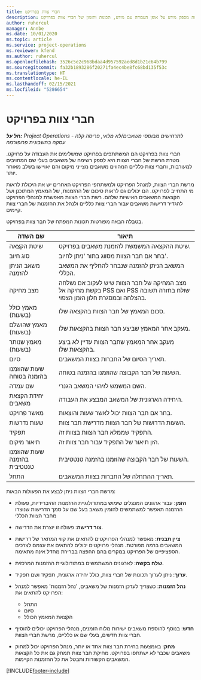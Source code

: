 ```yaml
---
title: חברי צוות בפרויקט
description: נושא זה מספק מידע על אופן העבודה עם מידע, תכונות ותזמון של חברי צוות בפרויקט.
author: ruhercul
manager: Annbe
ms.date: 10/01/2020
ms.topic: article
ms.service: project-operations
ms.reviewer: kfend
ms.author: ruhercul
ms.openlocfilehash: 3526c5e2c968bdaa4d957592aed8d1b21c64b799
ms.sourcegitcommit: fa32b1893286f20271fa4ec4be8fc68bd135f53c
ms.translationtype: HT
ms.contentlocale: he-IL
ms.lasthandoff: 02/15/2021
ms.locfileid: "5286654"
---
```

# <a name="project-team-members"></a>חברי צוות בפרויקט

_**חל על:** Project Operations לתרחישים מבוססי משאבים/לא מלאי, פריסה קלה - עסקה בחשבונית פרופורמה_

חברי צוות בפרויקט הם המשתתפים בפרויקט שמשלימים את העבודה על פרויקט. מטרת הרשת של חברי הצוות היא לספק רשימה של משאבים בעלי שם המחויבים למעורבות, וחברי צוות כלליים המהווים משאבים מצייני מיקום והם יאויישו בשלב מאוחר יותר.

מרשת חברי הצוות, למנהל הפרויקט ולמשתתפי הפרויקט האחרים יש את היכולת לראות מי התחייב לפרויקט. הם יכולים גם לראות סיכום של ההזמנות, של המאמץ המתוכנן ושל הקצאות המשאבים האישיות שלהם. רשת חברי הצוות מאפשרת למנהלי הפרויקט להגדיר דרישות משאבים עבור חברי צוות כלליים ולנהל את ההזמנות של חברי צוות קיימים.

בטבלה הבאה מפורטות תכונות המפתח של חבר צוות בפרויקט.

| שם השדה          | תיאור                                                                                                                                                                  |
|--------------------------|-----------------------------------------------------------------------------------------------------------------------------------------------------------------------------------|
| שיטת הקצאה        | שיטת ההקצאה המשמשת להזמנת משאבים בפרויקט.                                                                         |
| סוג חיוב             | בחר אם חבר הצוות מסווג בתור 'ניתן לחיוב'.                                                                                                                                       |
| משאב הניתן להזמנה        | המשאב הניתן להזמנה שנבחר להחליף את המשאב הכללי.                                                                                                                   |
| מצב מחיקה            | מצב המחיקה של חבר הצוות שיש לעקוב אם נשלחה בקשת מחיקה אל PSS ואם PSS שולח בחזרה תשובה בהצלחה ובמסגרת חלון הזמן הצפוי. |
| מאמץ כולל (בשעות)     | סכום המאמץ של חבר הצוות בהקצאה שלו.                                                                                                                         |
| מאמץ שהושלם (בשעות) | מעקב אחר המאמץ שביצע חבר הצוות בהקצאות שלו.                                                                                           |
| מאמץ שנותר (בשעות) | מעקב אחר המאמץ שחבר הצוות עדיין לא ביצע בהקצאות שלו.                                                                                    |
| סיום                   | תאריך הסיום של החברות בצוות המשאבים.                                                                                                                                            |
| שעות שהוזמנו בהזמנה בטוחה‬        | השעות של חבר הקבוצה שהוזמנו בהזמנה בטוחה.                                                                                                                                                                |
| שם עמדה            | השם המשמש לזיהוי המשאב הגנרי.                                                                                                                                   |
| יחידת הקצאת משאבים          | היחידה הארגונית של המשאב המבצע את העבודה.                                                                                                                      |
| מאשר פרויקט         | בחר אם חבר הצוות יכול לאשר שעות והוצאות.                                                                                                                     |
| שעות נדרשות           | השעות הדרושות של חבר הצוות מדרישת חבר צוות.                                                                                                                       |
| תפקיד                     | התפקיד שממלא חבר הצוות בצוות זה.                                                                                                                                |
| תיאור מיקום     | הזן תיאור של התפקיד עבור חבר צוות זה.                                                                                                                             |
| שעות שהוזמנו בהזמנה טנטטיבית‬        | השעות של חבר הקבוצה שהוזמנו בהזמנה טנטטיבית.                                                                                                                                                                 |
| התחל                    | תאריך ההתחלה של החברות בצוות המשאבים.                                                                                                                                          |

מרשת חברי הצוות ניתן לבצע את הפעולות הבאות:

- **הזמן**: עבור ארגונים המנצלים שימוש במתודולוגיית ההזמנות ההיברידיות, פעולת ההזמנה תאפשר למשתמשים להזמין משאב בעל שם על סמך הדרישות שנוצרו מחבר הצוות הכללי
- **צור דרישה**: פעולה זו יוצרת את הדרישה.
- **ציין תבנית**: מאפשר למנהלי הפרויקטים להתאים את קווי המתאר של דרישות המשאבים ברמה מפורטת. מנהלי פרויקטים יכולים להתאים את עצמם לצרכים הספציפיים של הפרויקט במקרים בהם ההפצה בברירת מחדל אינה מתאימה.
- **שלח בקשה**: לארגונים המשתמשים במתודולוגיית ההזמנות המרכזית.
- **ערוך**: ניתן לערוך תכונות של חברי צוות, כולל יחידה ארגונית, תפקיד ושם תפקיד.
- **נהל הזמנות**: כשצריך לעדכן הזמנות של משאבים, 'נהל הזמנות' מאפשר למנהל הפרויקט להתאים את:

    - התחל
    - סיום
    - הקצאת המאמץ הכולל

- **חדש**: בנוסף להוספת משאבים ישירות מלוח הזמנים, מנהלי הפרויקט יכולים להוסיף חברי צוות חדשים, בעלי שם או כלליים, מרשת חברי הצוות.
- **מחק**: באמצעות בחירת חבר צוות אחד או יותר, מנהל הפרויקט יכול למחוק משאבים שכבר לא ישתתפו בפרויקט. מחיקת חבר צוות תמחק גם את כל הקצאות המשאבים הקשורות ותבטל את כל ההזמנות הקיימות.


[!INCLUDE[footer-include](../includes/footer-banner.md)]